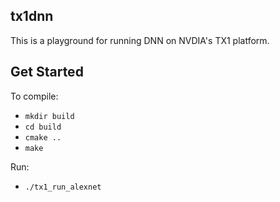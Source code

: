 ## tx1dnn

This is a playground for running DNN on NVDIA's TX1 platform.

## Get Started
To compile:

* `mkdir build`
* `cd build`
* `cmake ..`
* `make`

Run:
* `./tx1_run_alexnet`